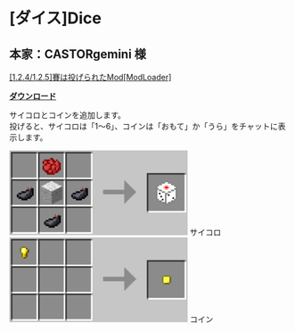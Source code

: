 # [ダイス]Dice
## 本家：CASTORgemini 様
[[1.2.4/1.2.5]賽は投げられたMod[ModLoader]](http://forum.minecraftuser.jp/viewtopic.php?f=13&t=1758&start=100#p34359)

[**ダウンロード**](https://github.com/eyeq/mod-1.11.2-Dice/releases/download/1.0/1.11.2-Dice-1.0.jar)

サイコロとコインを追加します。  
投げると、サイコロは「1～6」、コインは「おもて」か「うら」をチャットに表示します。  

<img src="https://github.com/eyeq/mod-1.11.2-Dice/blob/master/screenshots/%E3%82%B5%E3%82%A4%E3%82%B3%E3%83%AD(Dice).png" width="320px">  
サイコロ


<img src="https://github.com/eyeq/mod-1.11.2-Dice/blob/master/screenshots/%E3%82%B3%E3%82%A4%E3%83%B3(Coin).png" width="320px">  
コイン
